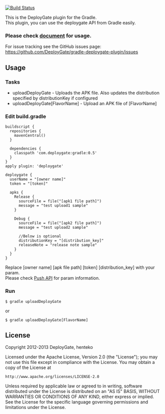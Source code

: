 [![Build Status](https://travis-ci.org/DeployGate/gradle-deploygate-plugin.png?branch=master)](https://travis-ci.org/DeployGate/gradle-deploygate-plugin)

This is the DeployGate plugin for the Gradle.  
This plugin, you can use the deploygate API from Gradle easily.

### Please check [document](https://deploygate.com/docs/gradle) for usage.

For issue tracking see the GitHub issues page: https://github.com/DeployGate/gradle-deploygate-plugin/issues

## Usage
### Tasks
* uploadDeployGate              - Uploads the APK file. Also updates the distribution specified by distributionKey if configured
* uploadDeployGate[FlavorName]  - Upload an APK file of [FlavorName]

### Edit build.gradle

```
buildscript {
  repositories {
    mavenCentral()
  }

  dependencies {
    classpath 'com.deploygate:gradle:0.5'
  }
}
apply plugin: 'deploygate'

deploygate {
  userName = "[owner name]"
  token = "[token]"

  apks {
    Release {
      sourceFile = file("[apk1 file path]")
      message = "test upload1 sample"
    }

    Debug {
      sourceFile = file("[apk2 file path]")
      message = "test upload2 sample"

      //Below is optional
      distributionKey = "[distribution_key]"
      releaseNote = "release note sample"
    }
  }
}
```
Replace [owner name] [apk file path] [token] [distribution_key] with your param.  
Please check [Push API](https://deploygate.com/docs/api) for param information. 

### Run

```
$ gradle uploadDeployGate 
```

or

```
$ gradle uploadDeployGate[FlavorName]
```

## License
Copyright 2012-2013 DeployGate, henteko

Licensed under the Apache License, Version 2.0 (the "License"); you may not use this file except in compliance with the License. You may obtain a copy of the License at

```
http://www.apache.org/licenses/LICENSE-2.0
```
Unless required by applicable law or agreed to in writing, software distributed under the License is distributed on an "AS IS" BASIS, WITHOUT WARRANTIES OR CONDITIONS OF ANY KIND, either express or implied. See the License for the specific language governing permissions and limitations under the License.
